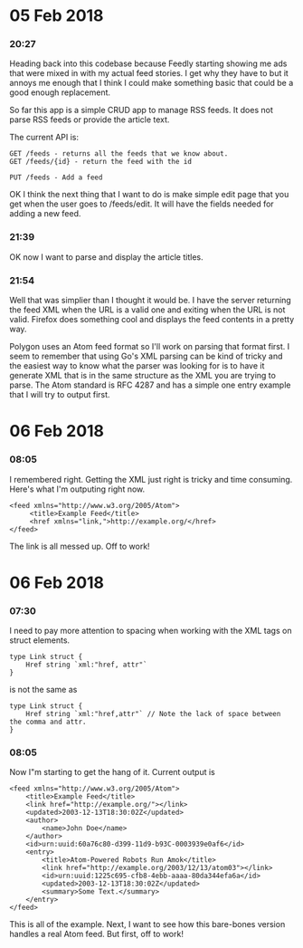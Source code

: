 05 Feb 2018
===========
### 20:27 ###
Heading back into this codebase because Feedly starting showing me ads that were mixed in with my
actual feed stories. I get why they have to but it annoys me enough that I think I could make
something basic that could be a good enough replacement.

So far this app is a simple CRUD app to manage RSS feeds. It does not parse RSS feeds or provide
the article text.

The current API is:

```
GET /feeds - returns all the feeds that we know about.
GET /feeds/{id} - return the feed with the id

PUT /feeds - Add a feed
```
OK I think the next thing that I want to do is make simple edit page that you get when the user goes
to /feeds/edit. It will have the fields needed for adding a new feed.

### 21:39 ###
OK now I want to parse and display the article titles.

### 21:54 ###
Well that was simplier than I thought it would be. I have the server returning the feed XML when the
URL is a valid one and exiting when the URL is not valid. Firefox does something cool and displays
the feed contents in a pretty way.

Polygon uses an Atom feed format so I'll work on parsing that format first. I seem to remember that
using Go's XML parsing can be kind of tricky and the easiest way to know what the parser was looking
for is to have it generate XML that is in the same structure as the XML you are trying to parse. The
Atom standard is RFC 4287 and has a simple one entry example that I will try to output first.

06 Feb 2018
===========
### 08:05 ###
I remembered right. Getting the XML just right is tricky and time consuming. Here's what I'm
outputing right now.

```
<feed xmlns="http://www.w3.org/2005/Atom">
     <title>Example Feed</title>
     <href xmlns="link,">http://example.org/</href>
</feed>
```

The link is all messed up. Off to work!

06 Feb 2018
===========
### 07:30 ###
I need to pay more attention to spacing when working with the XML tags on struct elements.

```
type Link struct {
    Href string `xml:"href, attr"`
}
```

is not the same as

```
type Link struct {
    Href string `xml:"href,attr"` // Note the lack of space between the comma and attr.
}
```

### 08:05 ###
Now I"m starting to get the hang of it. Current output is

```
<feed xmlns="http://www.w3.org/2005/Atom">
    <title>Example Feed</title>
    <link href="http://example.org/"></link>
    <updated>2003-12-13T18:30:02Z</updated>
    <author>
        <name>John Doe</name>
    </author>
    <id>urn:uuid:60a76c80-d399-11d9-b93C-0003939e0af6</id>
    <entry>
        <title>Atom-Powered Robots Run Amok</title>
        <link href="http://example.org/2003/12/13/atom03"></link>
        <id>urn:uuid:1225c695-cfb8-4ebb-aaaa-80da344efa6a</id>
        <updated>2003-12-13T18:30:02Z</updated>
        <summary>Some Text.</summary>
    </entry>
</feed>
```

This is all of the example. Next, I want to see how this bare-bones version handles a real Atom
feed. But first, off to work!
